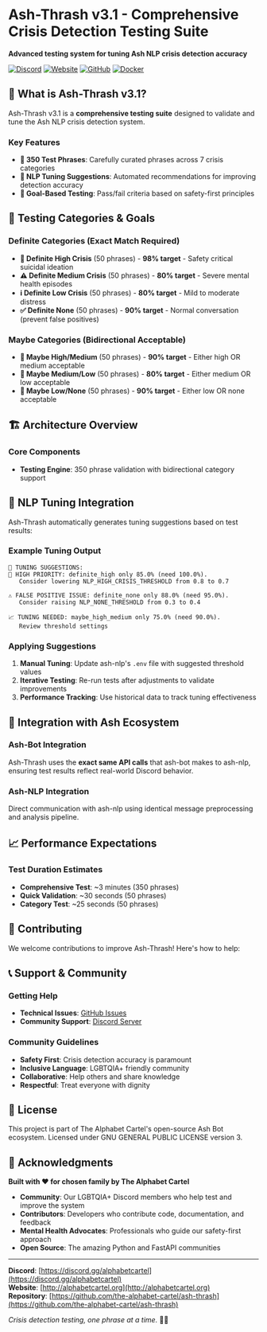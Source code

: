 # Ash-Thrash v3.1 - Comprehensive Crisis Detection Testing Suite

**Advanced testing system for tuning Ash NLP crisis detection accuracy**

[![Discord](https://img.shields.io/badge/Discord-Join%20Server-7289da)](https://discord.gg/alphabetcartel)
[![Website](https://img.shields.io/badge/Website-alphabetcartel.org-blue)](http://alphabetcartel.org)
[![GitHub](https://img.shields.io/badge/Version-v3.0-green)](https://github.com/the-alphabet-cartel/ash-thrash)
[![Docker](https://img.shields.io/badge/Docker-ghcr.io-blue)](https://github.com/orgs/the-alphabet-cartel/packages/container/package/ash-thrash)

## 🚀 What is Ash-Thrash v3.1?

Ash-Thrash v3.1 is a **comprehensive testing suite** designed to validate and tune the Ash NLP crisis detection system.

### Key Features

- **🧪 350 Test Phrases**: Carefully curated phrases across 7 crisis categories
- **🔧 NLP Tuning Suggestions**: Automated recommendations for improving detection accuracy
- **🎯 Goal-Based Testing**: Pass/fail criteria based on safety-first principles

## 🎯 Testing Categories & Goals

### Definite Categories (Exact Match Required)
- **🚨 Definite High Crisis** (50 phrases) - **98% target** - Safety critical suicidal ideation
- **⚠️ Definite Medium Crisis** (50 phrases) - **80% target** - Severe mental health episodes  
- **ℹ️ Definite Low Crisis** (50 phrases) - **80% target** - Mild to moderate distress
- **✅ Definite None** (50 phrases) - **90% target** - Normal conversation (prevent false positives)

### Maybe Categories (Bidirectional Acceptable)
- **🔄 Maybe High/Medium** (50 phrases) - **90% target** - Either high OR medium acceptable
- **🔄 Maybe Medium/Low** (50 phrases) - **80% target** - Either medium OR low acceptable  
- **🔄 Maybe Low/None** (50 phrases) - **90% target** - Either low OR none acceptable

## 🏗️ Architecture Overview

### Core Components
- **Testing Engine**: 350 phrase validation with bidirectional category support

## 🔧 NLP Tuning Integration

Ash-Thrash automatically generates tuning suggestions based on test results:

### Example Tuning Output
```
🔧 TUNING SUGGESTIONS:
🚨 HIGH PRIORITY: definite_high only 85.0% (need 100.0%). 
   Consider lowering NLP_HIGH_CRISIS_THRESHOLD from 0.8 to 0.7

⚠️ FALSE POSITIVE ISSUE: definite_none only 88.0% (need 95.0%). 
   Consider raising NLP_NONE_THRESHOLD from 0.3 to 0.4

📈 TUNING NEEDED: maybe_high_medium only 75.0% (need 90.0%). 
   Review threshold settings
```

### Applying Suggestions

1. **Manual Tuning**: Update ash-nlp's `.env` file with suggested threshold values
2. **Iterative Testing**: Re-run tests after adjustments to validate improvements
3. **Performance Tracking**: Use historical data to track tuning effectiveness

## 🔌 Integration with Ash Ecosystem

### Ash-Bot Integration
Ash-Thrash uses the **exact same API calls** that ash-bot makes to ash-nlp, ensuring test results reflect real-world Discord behavior.

### Ash-NLP Integration
Direct communication with ash-nlp using identical message preprocessing and analysis pipeline.

## 📈 Performance Expectations

### Test Duration Estimates
- **Comprehensive Test**: ~3 minutes (350 phrases)
- **Quick Validation**: ~30 seconds (50 phrases)  
- **Category Test**: ~25 seconds (50 phrases)

## 🤝 Contributing

We welcome contributions to improve Ash-Thrash! Here's how to help:

## 📞 Support & Community

### Getting Help
- **Technical Issues**: [GitHub Issues](https://github.com/the-alphabet-cartel/ash-thrash/issues)
- **Community Support**: [Discord Server](https://discord.gg/alphabetcartel)

### Community Guidelines
- **Safety First**: Crisis detection accuracy is paramount
- **Inclusive Language**: LGBTQIA+ friendly community
- **Collaborative**: Help others and share knowledge
- **Respectful**: Treat everyone with dignity

## 📄 License

This project is part of The Alphabet Cartel's open-source Ash Bot ecosystem.
Licensed under GNU GENERAL PUBLIC LICENSE version 3.

## 🙏 Acknowledgments

**Built with ❤️ for chosen family by The Alphabet Cartel**

- **Community**: Our LGBTQIA+ Discord members who help test and improve the system
- **Contributors**: Developers who contribute code, documentation, and feedback  
- **Mental Health Advocates**: Professionals who guide our safety-first approach
- **Open Source**: The amazing Python and FastAPI communities

---

**Discord**: [https://discord.gg/alphabetcartel](https://discord.gg/alphabetcartel)  
**Website**: [http://alphabetcartel.org](http://alphabetcartel.org)  
**Repository**: [https://github.com/the-alphabet-cartel/ash-thrash](https://github.com/the-alphabet-cartel/ash-thrash)

*Crisis detection testing, one phrase at a time.* 🧪✨